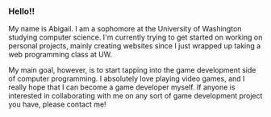 ### Hello!!

<!--
**AbigailSchidler/AbigailSchidler** is a ✨ _special_ ✨ repository because its `README.md` (this file) appears on your GitHub profile.

Here are some ideas to get you started:

- 🔭 I’m currently working on ...
- 🌱 I’m currently learning ...
- 👯 I’m looking to collaborate on ...
- 🤔 I’m looking for help with ...
- 💬 Ask me about ...
- 📫 How to reach me: ...
- 😄 Pronouns: ...
- ⚡ Fun fact: ...
-->

My name is Abigail. I am a sophomore at the University of Washington studying computer science. I'm currently trying to get started on working on personal projects, mainly creating websites since I just wrapped up taking a web programming class at UW.

My main goal, however, is to start tapping into the game development side of computer programming. I absolutely love playing video games, and I really hope that I can become a game developer myself. If anyone is interested in collaborating with me on any sort of game development project you have, please contact me!
